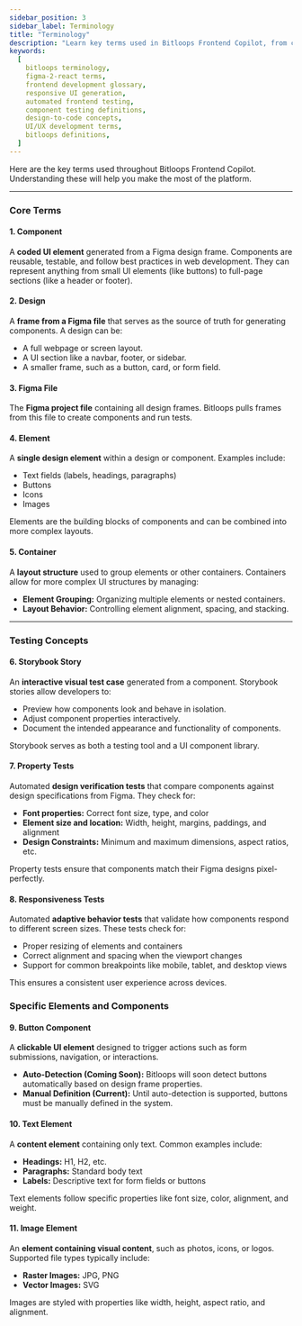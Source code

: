 ```yaml
---
sidebar_position: 3
sidebar_label: Terminology
title: "Terminology"
description: "Learn key terms used in Bitloops Frontend Copilot, from components and designs to containers and elements."
keywords:
  [
    bitloops terminology,
    figma-2-react terms,
    frontend development glossary,
    responsive UI generation,
    automated frontend testing,
    component testing definitions,
    design-to-code concepts,
    UI/UX development terms,
    bitloops definitions,
  ]
---
```


Here are the key terms used throughout Bitloops Frontend Copilot. Understanding these will help you make the most of the platform.

---

### **Core Terms**

#### **1. Component**  
A **coded UI element** generated from a Figma design frame. Components are reusable, testable, and follow best practices in web development. They can represent anything from small UI elements (like buttons) to full-page sections (like a header or footer).

#### **2. Design**  
A **frame from a Figma file** that serves as the source of truth for generating components. A design can be:  
- A full webpage or screen layout.  
- A UI section like a navbar, footer, or sidebar.  
- A smaller frame, such as a button, card, or form field.

#### **3. Figma File**  
The **Figma project file** containing all design frames. Bitloops pulls frames from this file to create components and run tests.

#### **4. Element**  
A **single design element** within a design or component. Examples include:  
- Text fields (labels, headings, paragraphs)  
- Buttons  
- Icons  
- Images  

Elements are the building blocks of components and can be combined into more complex layouts.

#### **5. Container**  
A **layout structure** used to group elements or other containers. Containers allow for more complex UI structures by managing:  
- **Element Grouping:** Organizing multiple elements or nested containers.  
- **Layout Behavior:** Controlling element alignment, spacing, and stacking.

---

### **Testing Concepts**

#### **6. Storybook Story**  
An **interactive visual test case** generated from a component. Storybook stories allow developers to:  
- Preview how components look and behave in isolation.  
- Adjust component properties interactively.  
- Document the intended appearance and functionality of components.  

Storybook serves as both a testing tool and a UI component library.

#### **7. Property Tests**  
Automated **design verification tests** that compare components against design specifications from Figma. They check for:  
- **Font properties:** Correct font size, type, and color  
- **Element size and location:** Width, height, margins, paddings, and alignment  
- **Design Constraints:** Minimum and maximum dimensions, aspect ratios, etc.  

Property tests ensure that components match their Figma designs pixel-perfectly.

#### **8. Responsiveness Tests**  
Automated **adaptive behavior tests** that validate how components respond to different screen sizes. These tests check for:  
- Proper resizing of elements and containers  
- Correct alignment and spacing when the viewport changes  
- Support for common breakpoints like mobile, tablet, and desktop views  

This ensures a consistent user experience across devices.


### **Specific Elements and Components**  

#### **9. Button Component**  
A **clickable UI element** designed to trigger actions such as form submissions, navigation, or interactions.  
- **Auto-Detection (Coming Soon):** Bitloops will soon detect buttons automatically based on design frame properties.  
- **Manual Definition (Current):** Until auto-detection is supported, buttons must be manually defined in the system.

#### **10. Text Element**  
A **content element** containing only text. Common examples include:  
- **Headings:** H1, H2, etc.  
- **Paragraphs:** Standard body text  
- **Labels:** Descriptive text for form fields or buttons  

Text elements follow specific properties like font size, color, alignment, and weight.

#### **11. Image Element**  
An **element containing visual content**, such as photos, icons, or logos. Supported file types typically include:  
- **Raster Images:** JPG, PNG  
- **Vector Images:** SVG  

Images are styled with properties like width, height, aspect ratio, and alignment.
